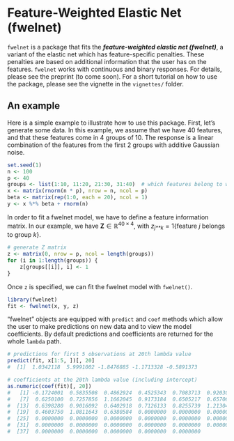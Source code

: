 <!-- README.md is generated from README.Rmd. Please edit that file -->
Feature-Weighted Elastic Net (fwelnet)
======================================

`fwelnet` is a package that fits the ***feature-weighted elastic net
(fwelnet)***, a variant of the elastic net which has feature-specific
penalties. These penalties are based on additional information that the
user has on the features. `fwelnet` works with continuous and binary
responses. For details, please see the preprint (to come soon). For a
short tutorial on how to use the package, please see the vignette in the
`vignettes/` folder.

An example
----------

Here is a simple example to illustrate how to use this package. First,
let’s generate some data. In this example, we assume that we have 40
features, and that these features come in 4 groups of 10. The response
is a linear combination of the features from the first 2 groups with
additive Gaussian noise.

``` r
set.seed(1)
n <- 100
p <- 40
groups <- list(1:10, 11:20, 21:30, 31:40)  # which features belong to which group
x <- matrix(rnorm(n * p), nrow = n, ncol = p)
beta <- matrix(rep(1:0, each = 20), ncol = 1)
y <- x %*% beta + rnorm(n)
```

In order to fit a fwelnet model, we have to define a feature information
matrix. In our example, we have **Z** ∈ ℝ<sup>40 × 4</sup>, with
*z*<sub>*j**k*</sub> = 1{feature *j* belongs to group *k*}.

``` r
# generate Z matrix
z <- matrix(0, nrow = p, ncol = length(groups))
for (i in 1:length(groups)) {
    z[groups[[i]], i] <- 1
}
```

Once `z` is specified, we can fit the fwelnet model with `fwelnet()`.

``` r
library(fwelnet)
fit <- fwelnet(x, y, z)
```

“fwelnet” objects are equipped with `predict` and `coef` methods which
allow the user to make predictions on new data and to view the model
coefficients. By default predictions and coefficients are returned for
the whole `lambda` path.

``` r
# predictions for first 5 observations at 20th lambda value
predict(fit, x[1:5, ])[, 20]
#  [1]  1.0342118  5.9991002 -1.8476885 -1.1713328 -0.5891373

# coefficients at the 20th lambda value (including intercept)
as.numeric(coef(fit)[, 20])
#   [1] -0.1724001  0.5835508  0.4862924  0.4525343  0.7083713  0.9203059
#   [7]  0.6250100  0.7257856  1.1662045  0.9173184  0.6505217  0.6570609
#  [13]  0.6398280  0.9016092  0.6402918  0.7126133  0.8255739  1.2130462
#  [19]  0.4603750  1.0811643  0.6380584  0.0000000  0.0000000  0.0000000
#  [25]  0.0000000  0.0000000  0.0000000  0.0000000  0.0000000  0.0000000
#  [31]  0.0000000  0.0000000  0.0000000  0.0000000  0.0000000  0.0000000
#  [37]  0.0000000  0.0000000  0.0000000  0.0000000  0.0000000
```
